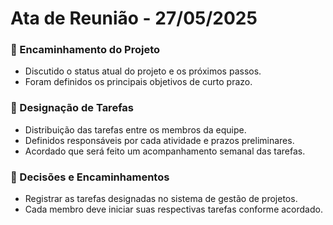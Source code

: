 # Ata de Reunião - 27/05/2025

### 📌 Encaminhamento do Projeto

- Discutido o status atual do projeto e os próximos passos.
- Foram definidos os principais objetivos de curto prazo.

### 📌 Designação de Tarefas

- Distribuição das tarefas entre os membros da equipe.
- Definidos responsáveis por cada atividade e prazos preliminares.
- Acordado que será feito um acompanhamento semanal das tarefas.

### 📌 Decisões e Encaminhamentos

- Registrar as tarefas designadas no sistema de gestão de projetos.
- Cada membro deve iniciar suas respectivas tarefas conforme acordado.

